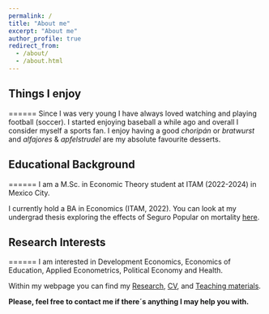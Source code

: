 ```yaml
---
permalink: /
title: "About me"
excerpt: "About me"
author_profile: true
redirect_from: 
  - /about/
  - /about.html
---
```


## Things I enjoy
======
Since I was very young I have always loved watching and playing football (soccer). I started enjoying baseball a while ago and overall I consider myself a sports fan.
I enjoy having a good _choripán_ or _bratwurst_ and _alfajores_ & _apfelstrudel_ are my absolute favourite desserts.

## Educational Background
======
I am a M.Sc. in Economic Theory student at ITAM (2022-2024) in Mexico City. 

I currently hold a BA in Economics (ITAM, 2022). You can look at my undergrad thesis exploring the effects of Seguro Popular on mortality [here](https://robertoglz.github.io/files/tesis_BA_RobertoGonzalez.pdf).

## Research Interests
======
I am interested in Development Economics, Economics of Education, Applied Econometrics, Political Economy and Health.

Within my webpage you can find my [Research](https://robertoglz.github.io/research), [CV](https://robertoglz.github.io/files/robertogonzalez_cv.pdf), and [Teaching materials](https://robertoglz.github.io/teaching).

**Please, feel free to contact me if there´s anything I may help you with.**
